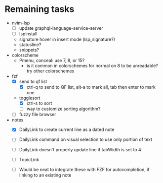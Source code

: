 # Remaining tasks

- nvim-lsp
  - [ ] update graphql-language-service-server
  - [ ] lspinstall
  - signature hover in insert mode (lsp_signature?)
  - statusline?
  - snippets?
- colorscheme
  - Pmenu, conceal: use 7, 8, or 15?
    - is it common in colorschemes for normal on 8 to be unreadable? try other colorschemes
- fzf
  - [x] send to qf list
    - [x] ctrl-q to send to QF list, alt-a to mark all, tab then enter to mark one
  - togglesort
    - [x] ctrl-s to sort
    - [ ] way to customize sorting algorithm?
  - [ ] fuzzy file browser
- notes
  - [x] DailyLink to create current line as a dated note
  - [ ] DailyLink command on visual selection to use only portion of text
  - [ ] DailyLink doesn't properly update line if tabWidth is set to 4
  - [ ] TopicLink
  - [ ] Would be neat to integrate these with FZF for autocompletion, if linking to an existing note

